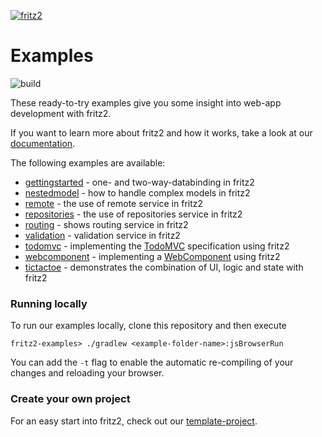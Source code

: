 [![fritz2](https://fritz2.dev/img/fritz2_header.png)](https://www.fritz2.dev/)
# Examples
![build](https://github.com/jamowei/fritz2-examples/workflows/build/badge.svg)

These ready-to-try examples give you some insight into web-app development with fritz2. 

If you want to learn more about fritz2 and how it works, take a look at our [documentation](https://www.fritz2.dev/docs/).

The following examples are available:
* [gettingstarted](https://examples.fritz2.dev/gettingstarted/build/distributions/index.html) - one- and two-way-databinding in fritz2
* [nestedmodel](https://examples.fritz2.dev/nestedmodel/build/distributions/index.html) - how to handle complex models in fritz2
* [remote](https://examples.fritz2.dev/remote/build/distributions/index.html) - the use of remote service in fritz2
* [repositories](https://examples.fritz2.dev/repositories/build/distributions/index.html) - the use of repositories service in fritz2
* [routing](https://examples.fritz2.dev/routing/build/distributions/index.html) - shows routing service in fritz2
* [validation](https://examples.fritz2.dev/validation/build/distributions/index.html) - validation service in fritz2
* [todomvc](https://examples.fritz2.dev/todomvc/build/distributions/index.html) - implementing the [TodoMVC](http://todomvc.com/) specification using fritz2
* [webcomponent](https://examples.fritz2.dev/webcomponent/build/distributions/index.html) - implementing a [WebComponent](https://www.webcomponents.org/) using fritz2
* [tictactoe](https://examples.fritz2.dev/tictactoe/build/distributions/index.html) -  demonstrates the combination of UI, logic and state with fritz2

### Running locally
To run our examples locally, clone this repository and then execute
```
fritz2-examples> ./gradlew <example-folder-name>:jsBrowserRun
``` 
You can add the `-t` flag to enable the automatic re-compiling of 
your changes and reloading your browser.

### Create your own project
For an easy start into fritz2, check out our 
[template-project](https://github.com/jwstegemann/fritz2-template).